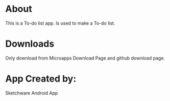 # About
This is a To-do list app. 
Is used to make a To-do list.

# Downloads
Only download from Microapps
Download Page and github
download page.

# App Created by:
Sketchware Android App
